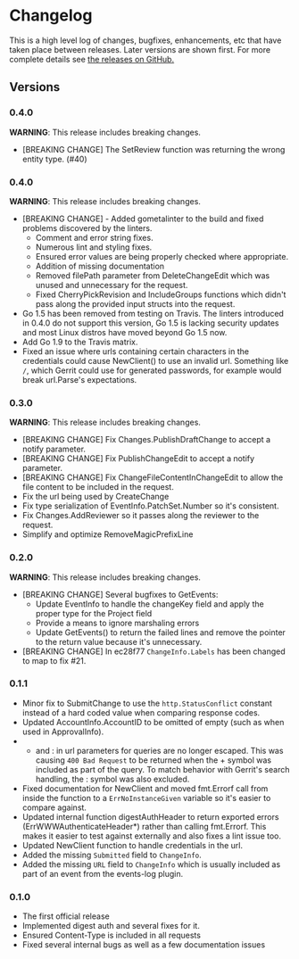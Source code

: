 # Changelog

This is a high level log of changes, bugfixes, enhancements, etc
that have taken place between releases. Later versions are shown
first. For more complete details see
[the releases on GitHub.](https://github.com/andygrunwald/go-gerrit/releases)

## Versions

### 0.4.0

**WARNING**: This release includes breaking changes.

* [BREAKING CHANGE] The SetReview function was returning the wrong
  entity type. (#40)

### 0.4.0

**WARNING**: This release includes breaking changes.

* [BREAKING CHANGE] - Added gometalinter to the build and fixed problems 
  discovered by the linters.
    * Comment and error string fixes.
    * Numerous lint and styling fixes.
    * Ensured error values are being properly checked where appropriate.
    * Addition of missing documentation
    * Removed filePath parameter from DeleteChangeEdit which was unused and 
      unnecessary for the request.
    * Fixed CherryPickRevision and IncludeGroups functions which didn't pass
      along the provided input structs into the request.
* Go 1.5 has been removed from testing on Travis. The linters introduced in 
  0.4.0 do not support this version, Go 1.5 is lacking security updates and
  most Linux distros have moved beyond Go 1.5 now.
* Add Go 1.9 to the Travis matrix.
* Fixed an issue where urls containing certain characters in the credentials
  could cause NewClient() to use an invalid url. Something like `/`, which
  Gerrit could use for generated passwords, for example would break url.Parse's
  expectations.

### 0.3.0

**WARNING**: This release includes breaking changes.

* [BREAKING CHANGE] Fix Changes.PublishDraftChange to accept a notify parameter.
* [BREAKING CHANGE] Fix PublishChangeEdit to accept a notify parameter.
* [BREAKING CHANGE] Fix ChangeFileContentInChangeEdit to allow the file content
  to be included in the request.
* Fix the url being used by CreateChange
* Fix type serialization of EventInfo.PatchSet.Number so it's consistent.
* Fix Changes.AddReviewer so it passes along the reviewer to the request.
* Simplify and optimize RemoveMagicPrefixLine

### 0.2.0

**WARNING**: This release includes breaking changes.

* [BREAKING CHANGE] Several bugfixes to GetEvents:
  * Update EventInfo to handle the changeKey field and apply
    the proper type for the Project field
  * Provide a means to ignore marshaling errors
  * Update GetEvents() to return the failed lines and remove
    the pointer to the return value because it's unnecessary.
* [BREAKING CHANGE] In ec28f77 `ChangeInfo.Labels` has been changed to map
  to fix #21.


### 0.1.1

* Minor fix to SubmitChange to use the `http.StatusConflict` constant
  instead of a hard coded value when comparing response codes.
* Updated AccountInfo.AccountID to be omitted of empty (such as when 
  used in ApprovalInfo).
* + and : in url parameters for queries are no longer escaped. This was
  causing `400 Bad Request` to be returned when the + symbol was
  included as part of the query. To match behavior with Gerrit's search
  handling, the : symbol was also excluded.
* Fixed documentation for NewClient and moved fmt.Errorf call from
  inside the function to a `ErrNoInstanceGiven` variable so it's
  easier to compare against.
* Updated internal function digestAuthHeader to return exported errors
  (ErrWWWAuthenticateHeader*) rather than calling fmt.Errorf. This makes
  it easier to test against externally and also fixes a lint issue too.
* Updated NewClient function to handle credentials in the url.
* Added the missing `Submitted` field to `ChangeInfo`.
* Added the missing `URL` field to `ChangeInfo` which is usually included
  as part of an event from the events-log plugin.

### 0.1.0

* The first official release
* Implemented digest auth and several fixes for it.
* Ensured Content-Type is included in all requests
* Fixed several internal bugs as well as a few documentation issues
